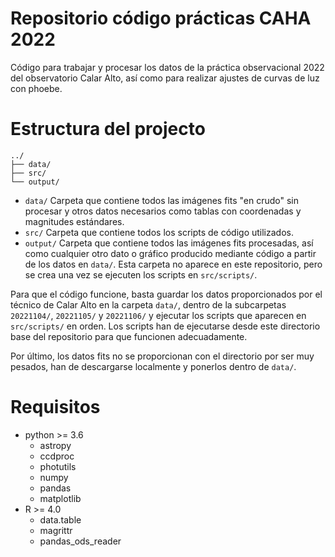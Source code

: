 # Repositorio código prácticas CAHA 2022
Código para trabajar y procesar los datos de la práctica observacional 2022 del observatorio Calar Alto, así como para realizar ajustes de curvas de luz con phoebe.
  
 # Estructura del projecto

```
../
├── data/
├── src/
└── output/
```

- `data/` Carpeta que contiene todos las imágenes fits "en crudo" sin procesar y otros
datos necesarios como tablas con coordenadas y magnitudes estándares.
- `src/` Carpeta que contiene todos los scripts de código utilizados.
- `output/` Carpeta que contiene todos las imágenes fits procesadas, así como cualquier otro dato o gráfico producido mediante código a partir de los datos en `data/`. Esta carpeta no aparece en este
repositorio, pero se crea una vez se ejecuten los scripts en `src/scripts/`.

Para que el código funcione, basta guardar los datos proporcionados por el técnico
de Calar Alto en la carpeta `data/`, dentro de la subcarpetas `20221104/`,
`20221105/` y `20221106/` y ejecutar los scripts que aparecen en `src/scripts/` en orden.
Los scripts han de ejecutarse desde este directorio base del repositorio para que funcionen adecuadamente.

Por último, los datos fits no se proporcionan con el directorio por ser muy pesados,
han de descargarse localmente y ponerlos dentro de `data/`.


# Requisitos
- python >= 3.6
  + astropy
  + ccdproc
  + photutils
  + numpy
  + pandas
  + matplotlib
- R >= 4.0
  + data.table
  + magrittr
  + pandas_ods_reader
